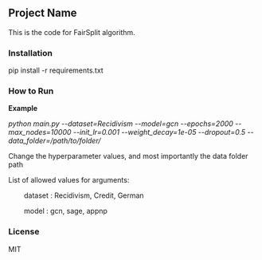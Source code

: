 ## Project Name

This is the code for FairSplit algorithm. 


### Installation

pip install -r requirements.txt


### How to Run

**Example**

*python main.py --dataset=Recidivism --model=gcn --epochs=2000 --max_nodes=10000 --init_lr=0.001 --weight_decay=1e-05 --dropout=0.5 --data_folder=/path/to/folder/*


Change the hyperparameter values, and most importantly the data folder path

List of allowed values for arguments:

&nbsp; &nbsp; &nbsp; &nbsp; dataset :  Recidivism, Credit, German

&nbsp; &nbsp; &nbsp; &nbsp; model   :  gcn, sage, appnp


### License

MIT
	
